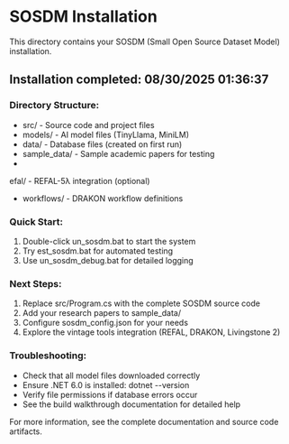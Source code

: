 # SOSDM Installation

This directory contains your SOSDM (Small Open Source Dataset Model) installation.

## Installation completed: 08/30/2025 01:36:37

### Directory Structure:
- src/ - Source code and project files
- models/ - AI model files (TinyLlama, MiniLM)
- data/ - Database files (created on first run)
- sample_data/ - Sample academic papers for testing
- efal/ - REFAL-5λ integration (optional)
- workflows/ - DRAKON workflow definitions

### Quick Start:
1. Double-click un_sosdm.bat to start the system
2. Try 	est_sosdm.bat for automated testing
3. Use un_sosdm_debug.bat for detailed logging

### Next Steps:
1. Replace src/Program.cs with the complete SOSDM source code
2. Add your research papers to sample_data/
3. Configure sosdm_config.json for your needs
4. Explore the vintage tools integration (REFAL, DRAKON, Livingstone 2)

### Troubleshooting:
- Check that all model files downloaded correctly
- Ensure .NET 6.0 is installed: dotnet --version
- Verify file permissions if database errors occur
- See the build walkthrough documentation for detailed help

For more information, see the complete documentation and source code artifacts.

